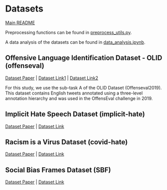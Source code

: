 # Datasets

[Main README](../README.md)

Preprocessing functions can be found in [preprocess_utils.py](../src/utils/preprocess_utils.py).

A data analysis of the datasets can be found in [data_analysis.ipynb](../src/analysis/data_analysis.ipynb).

## Offensive Language Identification Dataset - OLID  (offenseval)

[Dataset Paper](https://arxiv.org/abs/1902.09666) |
[Dataset Link1](https://scholar.harvard.edu/malmasi/olid) |
[Dataset Link2](https://sites.google.com/site/offensevalsharedtask/offenseval2019)

For this study, we use the sub-task A of the OLID Dataset (Offenseval2019). 
This dataset contains English tweets annotated using a three-level annotation hierarchy and was used in the OffensEval challenge in 2019. 

## Implicit Hate Speech Dataset (implicit-hate)

[Dataset Paper](https://arxiv.org/abs/2109.05322) |
[Dataset Link](https://github.com/gt-salt/implicit-hate)

## Racism is a Virus Dataset (covid-hate)

[Dataset Paper](https://arxiv.org/abs/2005.12423) |
[Dataset Link](http://claws.cc.gatech.edu/covid)

## Social Bias Frames Dataset (SBF)

[Dataset Paper](https://arxiv.org/abs/1911.03891) |
[Dataset Link](https://homes.cs.washington.edu/~msap/social-bias-frames/)
